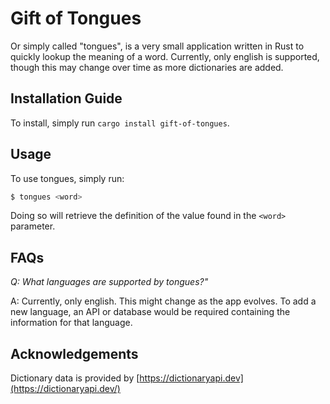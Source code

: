 # Gift of Tongues
Or simply called "tongues", is a very small application written in Rust to quickly lookup the meaning of a word.
Currently, only english is supported, though this may change over time as more dictionaries are added.

    
## Installation Guide
To install, simply run `cargo install gift-of-tongues`.
  
## Usage
To use tongues, simply run:
```bash
$ tongues <word>
```

Doing so will retrieve the definition of the value found in the `<word>` parameter.


## FAQs
*Q: What languages are supported by tongues?"*

A: Currently, only english. This might change as the app evolves. To add a new language, an API or database would be required containing the information for that language.

## Acknowledgements
Dictionary data is provided by [https://dictionaryapi.dev](https://dictionaryapi.dev/)
